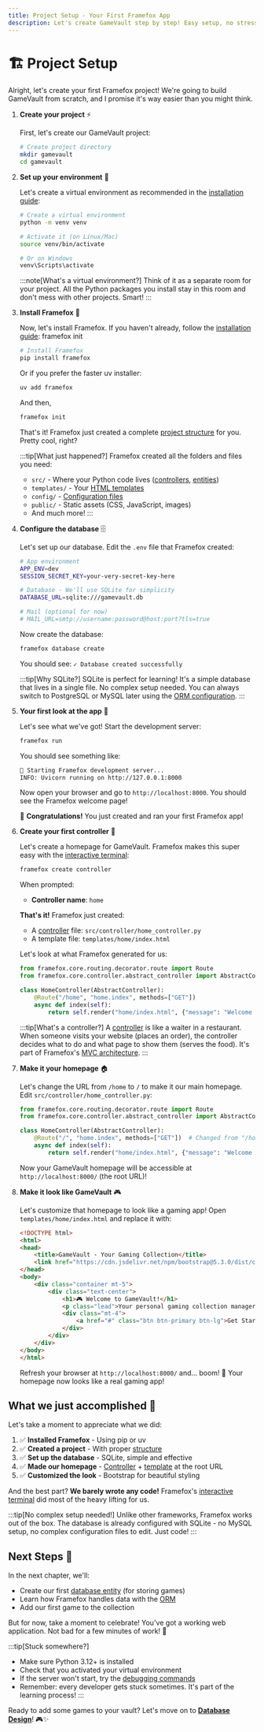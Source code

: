 ```yaml
---
title: Project Setup - Your First Framefox App
description: Let's create GameVault step by step! Easy setup, no stress.
---
```


# 🏗️ Project Setup

Alright, let's create your first Framefox project! We're going to build GameVault from scratch, and I promise it's way easier than you might think.



<Steps>

1. **Create your project** ⚡

   First, let's create our GameVault project:

   ```bash title="Create and initialize project"
   # Create project directory
   mkdir gamevault
   cd gamevault
   ```

2. **Set up your environment** 🐍

   Let's create a virtual environment as recommended in the [installation guide](/framefox/installation#installation):

   ```bash title="Create virtual environment"
   # Create a virtual environment
   python -m venv venv

   # Activate it (on Linux/Mac)
   source venv/bin/activate

   # Or on Windows
   venv\Scripts\activate
   ```

   :::note[What's a virtual environment?]
   Think of it as a separate room for your project. All the Python packages you install stay in this room and don't mess with other projects. Smart!
   :::
3. **Install Framefox** 🚀


   Now, let's install Framefox. If you haven't already, follow the [installation guide](/framefox/installation):
   framefox init

   ```bash title="Install Framefox"
   # Install Framefox
   pip install framefox
   ```

   Or if you prefer the faster uv installer:

   ```bash title="Install with uv (faster)"
   uv add framefox
   ```
   And then, 
   ```bash
   framefox init
   ```

   That's it! Framefox just created a complete [project structure](/framefox/installation#project-structure) for you. Pretty cool, right?

   :::tip[What just happened?]
   Framefox created all the folders and files you need:
   - `src/` - Where your Python code lives ([controllers](/framefox/core/controllers), [entities](/framefox/core/database))
   - `templates/` - Your [HTML templates](/framefox/core/templates)
   - `config/` - [Configuration files](/framefox/installation#configuration)
   - `public/` - Static assets (CSS, JavaScript, images)
   - And much more!
   :::



4. **Configure the database** 🗄️

   Let's set up our database. Edit the `.env` file that Framefox created:

   ```bash title=".env"
   # App environment
   APP_ENV=dev
   SESSION_SECRET_KEY=your-very-secret-key-here

   # Database - We'll use SQLite for simplicity
   DATABASE_URL=sqlite:///gamevault.db

   # Mail (optional for now)
   # MAIL_URL=smtp://username:password@host:port?tls=true
   ```

   Now create the database:

   ```bash title="Create database"
   framefox database create
   ```

   You should see: `✓ Database created successfully`

   :::tip[Why SQLite?]
   SQLite is perfect for learning! It's a simple database that lives in a single file. No complex setup needed. You can always switch to PostgreSQL or MySQL later using the [ORM configuration](/framefox/installation#orm-configuration).
   :::

5. **Your first look at the app** 👀

   Let's see what we've got! Start the development server:

   ```bash title="Start development server"
   framefox run
   ```

   You should see something like:

   ```bash title="Server output"
   🦊 Starting Framefox development server...
   INFO: Uvicorn running on http://127.0.0.1:8000
   ```

   Now open your browser and go to `http://localhost:8000`. You should see the Framefox welcome page!

   🎉 **Congratulations!** You just created and ran your first Framefox app!

6. **Create your first controller** 📝

   Let's create a homepage for GameVault. Framefox makes this super easy with the [interactive terminal](/framefox/advanced_features/terminal):

   ```bash title="Create controller"
   framefox create controller
   ```

   When prompted:
   - **Controller name**: `home`

   **That's it!** Framefox just created:
   - A [controller](/framefox/core/controllers) file: `src/controller/home_controller.py`
   - A template file: `templates/home/index.html`

   Let's look at what Framefox generated for us:

   ```python title="src/controller/home_controller.py (generated)"
   from framefox.core.routing.decorator.route import Route
   from framefox.core.controller.abstract_controller import AbstractController

   class HomeController(AbstractController):
       @Route("/home", "home.index", methods=["GET"])
       async def index(self):
           return self.render("home/index.html", {"message": "Welcome to Home"})
   ```

   :::tip[What's a controller?]
   A [controller](/framefox/core/controllers) is like a waiter in a restaurant. When someone visits your website (places an order), the controller decides what to do and what page to show them (serves the food). It's part of Framefox's [MVC architecture](/framefox/introduction).
   :::

7. **Make it your homepage** 🏠

   Let's change the URL from `/home` to `/` to make it our main homepage. Edit `src/controller/home_controller.py`:

   ```python title="src/controller/home_controller.py (update the route)"
   from framefox.core.routing.decorator.route import Route
   from framefox.core.controller.abstract_controller import AbstractController

   class HomeController(AbstractController):
       @Route("/", "home.index", methods=["GET"])  # Changed from "/home" to "/"
       async def index(self):
           return self.render("home/index.html", {"message": "Welcome to GameVault!"})
   ```

   Now your GameVault homepage will be accessible at `http://localhost:8000/` (the root URL)!

8. **Make it look like GameVault** 🎮

   Let's customize that homepage to look like a gaming app! Open `templates/home/index.html` and replace it with:

   ```html title="templates/home/index.html"
   <!DOCTYPE html>
   <html>
   <head>
       <title>GameVault - Your Gaming Collection</title>
       <link href="https://cdn.jsdelivr.net/npm/bootstrap@5.3.0/dist/css/bootstrap.min.css" rel="stylesheet">
   </head>
   <body>
       <div class="container mt-5">
           <div class="text-center">
               <h1>🎮 Welcome to GameVault!</h1>
               <p class="lead">Your personal gaming collection manager</p>
               <div class="mt-4">
                   <a href="#" class="btn btn-primary btn-lg">Get Started</a>
               </div>
           </div>
       </div>
   </body>
   </html>
   ```

   Refresh your browser at `http://localhost:8000/` and... boom! 🎉 Your homepage now looks like a real gaming app!

</Steps>

## What we just accomplished 🎯

Let's take a moment to appreciate what we did:

1. ✅ **Installed Framefox** - Using pip or uv
2. ✅ **Created a project** - With proper [structure](/framefox/installation#project-structure)
3. ✅ **Set up the database** - SQLite, simple and effective
4. ✅ **Made our homepage** - [Controller](/framefox/core/controllers) + [template](/framefox/core/templates) at the root URL
5. ✅ **Customized the look** - Bootstrap for beautiful styling

And the best part? **We barely wrote any code!** Framefox's [interactive terminal](/framefox/advanced_features/terminal) did most of the heavy lifting for us.

:::tip[No complex setup needed!]
Unlike other frameworks, Framefox works out of the box. The database is already configured with SQLite - no MySQL setup, no complex configuration files to edit. Just code!
:::

## Next Steps 🚀

In the next chapter, we'll:
- Create our first [database entity](/framefox/core/database) (for storing games)
- Learn how Framefox handles data with the [ORM](/framefox/core/database)
- Add our first game to the collection

But for now, take a moment to celebrate! You've got a working web application. Not bad for a few minutes of work! 🎉

:::tip[Stuck somewhere?]
- Make sure Python 3.12+ is installed
- Check that you activated your virtual environment
- If the server won't start, try the [debugging commands](/framefox/quicklaunch/troubleshooting)
- Remember: every developer gets stuck sometimes. It's part of the learning process!
:::

Ready to add some games to your vault? Let's move on to **[Database Design](/framefox/quicklaunch/database-design)**! 🎮✨

